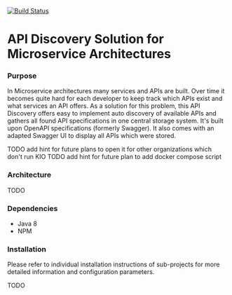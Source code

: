[![Build Status](https://travis-ci.org/zalando-incubator/api-discovery.svg?branch=master)](https://travis-ci.org/zalando-incubator/api-discovery)

# API Discovery Solution for Microservice Architectures

### Purpose

In Microservice architectures many services and APIs are built. Over time it becomes quite hard for each developer to keep track which APIs exist and what services an API offers. As a solution for this problem, this API Discovery offers easy to implement auto discovery of available APIs and gathers all found API specifications in one central storage system. It's built upon OpenAPI specifications (formerly Swagger). It also comes with an adapted Swagger UI to display all APIs which were stored.

TODO add hint for future plans to open it for other organizations which don't run KIO
TODO add hint for future plan to add docker compose script

### Architecture

TODO

### Dependencies

- Java 8
- NPM

### Installation

Please refer to individual installation instructions of sub-projects for more detailed information and configuration parameters.

TODO

